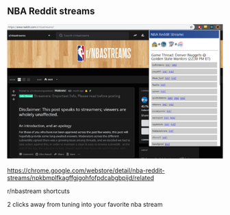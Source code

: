 ## NBA Reddit streams

![NRS-tv-screenshoot](https://raw.githubusercontent.com/rudya/NRS-tv/master/nrs-tv-screenshot.png)

https://chrome.google.com/webstore/detail/nba-reddit-streams/npkbmplfkagffgjgohfofpdcabgbpijd/related

r/nbastream shortcuts

2 clicks away from tuning into your favorite nba stream
